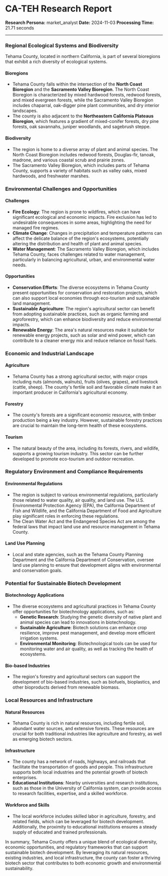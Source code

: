 # CA-TEH Research Report

**Research Persona:** market_analyst
**Date:** 2024-11-03
**Processing Time:** 21.71 seconds

---

### Regional Ecological Systems and Biodiversity

Tehama County, located in northern California, is part of several bioregions that exhibit a rich diversity of ecological systems.

#### Bioregions
- Tehama County falls within the intersection of the **North Coast Bioregion** and the **Sacramento Valley Bioregion**. The North Coast Bioregion is characterized by mixed hardwood forests, redwood forests, and mixed evergreen forests, while the Sacramento Valley Bioregion includes chaparral, oak-digger pine plant communities, and dry interior landscapes.
- The county is also adjacent to the **Northeastern California Plateaus Bioregion**, which features a gradient of mixed-conifer forests, dry pine forests, oak savannahs, juniper woodlands, and sagebrush steppe.

#### Biodiversity
- The region is home to a diverse array of plant and animal species. The North Coast Bioregion includes redwood forests, Douglas-fir, tanoak, madrone, and various coastal scrub and prairie zones.
- The Sacramento Valley Bioregion, which includes parts of Tehama County, supports a variety of habitats such as valley oaks, mixed hardwoods, and freshwater marshes.

### Environmental Challenges and Opportunities

#### Challenges
- **Fire Ecology**: The region is prone to wildfires, which can have significant ecological and economic impacts. Fire exclusion has led to undesirable consequences in some areas, highlighting the need for managed fire regimes.
- **Climate Change**: Changes in precipitation and temperature patterns can affect the delicate balance of the region's ecosystems, potentially altering the distribution and health of plant and animal species.
- **Water Management**: The Sacramento Valley Bioregion, which includes Tehama County, faces challenges related to water management, particularly in balancing agricultural, urban, and environmental water needs.

#### Opportunities
- **Conservation Efforts**: The diverse ecosystems in Tehama County present opportunities for conservation and restoration projects, which can also support local economies through eco-tourism and sustainable land management.
- **Sustainable Agriculture**: The region's agricultural sector can benefit from adopting sustainable practices, such as organic farming and agroforestry, which can enhance biodiversity and reduce environmental impacts.
- **Renewable Energy**: The area's natural resources make it suitable for renewable energy projects, such as solar and wind power, which can contribute to a cleaner energy mix and reduce reliance on fossil fuels.

### Economic and Industrial Landscape

#### Agriculture
- Tehama County has a strong agricultural sector, with major crops including nuts (almonds, walnuts), fruits (olives, grapes), and livestock (cattle, sheep). The county's fertile soil and favorable climate make it an important producer in California's agricultural economy.

#### Forestry
- The county's forests are a significant economic resource, with timber production being a key industry. However, sustainable forestry practices are crucial to maintain the long-term health of these ecosystems.

#### Tourism
- The natural beauty of the area, including its forests, rivers, and wildlife, supports a growing tourism industry. This sector can be further developed to promote eco-tourism and outdoor recreation.

### Regulatory Environment and Compliance Requirements

#### Environmental Regulations
- The region is subject to various environmental regulations, particularly those related to water quality, air quality, and land use. The U.S. Environmental Protection Agency (EPA), the California Department of Fish and Wildlife, and the California Department of Food and Agriculture play significant roles in enforcing these regulations.
- The Clean Water Act and the Endangered Species Act are among the federal laws that impact land use and resource management in Tehama County.

#### Land Use Planning
- Local and state agencies, such as the Tehama County Planning Department and the California Department of Conservation, oversee land use planning to ensure that development aligns with environmental and conservation goals.

### Potential for Sustainable Biotech Development

#### Biotechnology Applications
- The diverse ecosystems and agricultural practices in Tehama County offer opportunities for biotechnology applications, such as:
  - **Genetic Research**: Studying the genetic diversity of native plant and animal species can lead to innovations in biotechnology.
  - **Sustainable Agriculture**: Biotech solutions can enhance crop resilience, improve pest management, and develop more efficient irrigation systems.
  - **Environmental Monitoring**: Biotechnological tools can be used for monitoring water and air quality, as well as tracking the health of ecosystems.

#### Bio-based Industries
- The region's forestry and agricultural sectors can support the development of bio-based industries, such as biofuels, bioplastics, and other bioproducts derived from renewable biomass.

### Local Resources and Infrastructure

#### Natural Resources
- Tehama County is rich in natural resources, including fertile soil, abundant water sources, and extensive forests. These resources are crucial for both traditional industries like agriculture and forestry, as well as emerging biotech sectors.

#### Infrastructure
- The county has a network of roads, highways, and railroads that facilitate the transportation of goods and people. This infrastructure supports both local industries and the potential growth of biotech enterprises.
- **Educational Institutions**: Nearby universities and research institutions, such as those in the University of California system, can provide access to research facilities, expertise, and a skilled workforce.

#### Workforce and Skills
- The local workforce includes skilled labor in agriculture, forestry, and related fields, which can be leveraged for biotech development. Additionally, the proximity to educational institutions ensures a steady supply of educated and trained professionals.

In summary, Tehama County offers a unique blend of ecological diversity, economic opportunities, and regulatory frameworks that can support sustainable biotech development. By leveraging its natural resources, existing industries, and local infrastructure, the county can foster a thriving biotech sector that contributes to both economic growth and environmental sustainability.